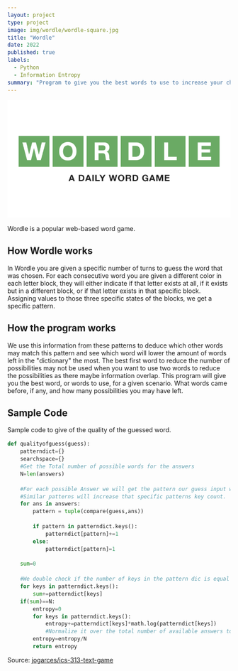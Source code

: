 ```yaml
---
layout: project
type: project
image: img/wordle/wordle-square.jpg
title: "Wordle"
date: 2022
published: true
labels:
  - Python
  - Information Entropy
summary: "Program to give you the best words to use to increase your chances of winning Wordle"
---
```


<img class="img-fluid" src="../img/wordle/wordle_banner.png">

Wordle is a popular web-based word game.



## How Wordle works

In Wordle you are given a specific number of turns to guess the word that was chosen.  For each consecutive word you are given a different color in each letter block, they will either indicate if that letter exists at all, if it exists but in a different block, or if that letter exists in that specific block.  Assigning values to those three specific states of the blocks, we get a specific pattern.

## How the program works

We use this information from these patterns to deduce which other words may match this pattern and see which word will lower the amount of words left in the "dictionary" the most.  The best first word to reduce the number of possibilities may not be used when you want to use two words to reduce the possibilities as there maybe information overlap.  This program will give you the best word, or words to use, for a given scenario.  What words came before, if any, and how many possibilities you may have left.

## Sample Code
Sample code to give of the quality of the guessed word.

```python
def qualityofguess(guess):
    patterndict={}
    searchspace={}
    #Get the Total number of possible words for the answers
    N=len(answers)
    
    #For each possible Answer we will get the pattern our guess input word creates and store it in the pattern dictionary
    #Similar patterns will increase that specific patterns key count.
    for ans in answers:
        pattern = tuple(compare(guess,ans))
        
        if pattern in patterndict.keys():
            patterndict[pattern]+=1
        else:
            patterndict[pattern]=1
            
    sum=0
    
    #We double check if the number of keys in the pattern dic is equal to the total number of words
    for keys in patterndict.keys():
        sum+=patterndict[keys]
    if(sum)==N:
        entropy=0
        for keys in patterndict.keys():
            entropy+=patterndict[keys]*math.log(patterndict[keys])
            #Normalize it over the total number of available answers to get a number between 0 and 1
        entropy=entropy/N
        return entropy

```

Source: <a href="https://github.com/jogarces/ics-313-text-game"><i class="large github icon "></i>jogarces/ics-313-text-game</a>

